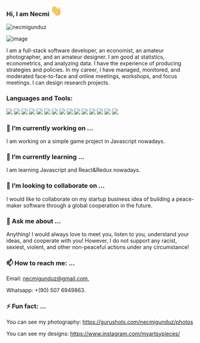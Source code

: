### Hi, I am Necmi <img src="https://raw.githubusercontent.com/ABSphreak/ABSphreak/master/gifs/Hi.gif" width="30px">
<p align="left"> <img src="https://komarev.com/ghpvc/?username=necmigunduz&label=Views&color=blue&style=plastic" alt="necmigunduz" /> </p>

![image](https://user-images.githubusercontent.com/61701101/101888289-fd99de80-3bae-11eb-81b4-fa789a4f63a4.png)

I am a full-stack software developer, an economist, an amateur photographer, and an amateur designer. I am good at statistics, econometrics, and analyzing data. I have the experience of producing strategies and policies. In my career, I have managed, monitored, and moderated face-to-face and online meetings, workshops, and focus meetings. I can design research projects.

### Languages and Tools:
<img src = "https://img.shields.io/badge/-HTML5-E34F26?style=flat&logo=html5&logoColor=white"> 
<img src = "https://img.shields.io/badge/-CSS3-1572B6?style=flat&logo=css3&logoColor=white">
<img src="https://img.shields.io/badge/-Bootstrap-563D7C?style=flat&logo=bootstrap&logoColor=white">
<img src="https://img.shields.io/badge/-JavaScript-eed718?style=flat&logo=javascript&logoColor=ffffff">
<img src="https://img.shields.io/badge/npm-CB3837?style=for-the-badge&logo=npm&logoColor=white">
<img src="https://img.shields.io/badge/-React-000000?style=flat&logo=react&logoColor=00c8ff">
<img src="https://img.shields.io/badge/Redux-593D88?style=for-the-badge&logo=redux&logoColor=white">
<img src="https://img.shields.io/badge/Ruby-CC342D?style=for-the-">
<img src="https://img.shields.io/badge/-MySQL-F29111?style=flat&logo=mysql&logoColor=FFFFFF">
<img src="http://img.shields.io/badge/-Git-F1502F?style=flat&logo=git&logoColor=FFFFFF">
<img src="http://img.shields.io/badge/-Github-000000?style=flat&logo=github&logoColor=FFFFFF">
<img src="http://img.shields.io/badge/-VS%20Code-007ACC?style=flat&logo=visual%20studio%20code&logoColor=white">
<img src="http://img.shields.io/badge/-Heroku-430098?style=flat&logo=heroku&logoColor=white">
<img src="https://img.shields.io/badge/Netlify-00C7B7?style=for-the-badge&logo=netlify&logoColor=white">
<img src="https://img.shields.io/badge/Ruby_on_Rails-CC0000?style=for-the-badge&logo=ruby-on-rails&logoColor=white">

### 🔭 I’m currently working on ...
I am working on a simple game project in Javascript nowadays. 

### 🌱 I’m currently learning ...
I am learning Javascript and React&Redux nowadays. 

### 👯 I’m looking to collaborate on ...
I would like to collaborate on my startup business idea of building a peace-maker software through a global cooperation in the future.

### 💬 Ask me about ...
Anything! I would always love to meet you, listen to you, understand your ideas, and cooperate with you! However, I do not support any racist, sexiest, violent, and other non-peaceful actions under any circumstance!

### 📫 How to reach me: ...
Email: necmigunduz@gmail.com, 

Whatsapp: +(90) 507 6949863.

### ⚡ Fun fact: ...
You can see my photography: https://gurushots.com/necmigunduz/photos

You can see my designs: https://www.instagram.com/myartsypieces/